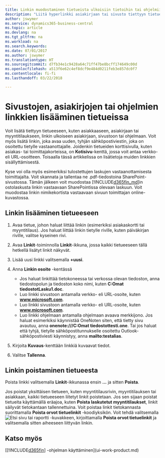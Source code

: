 ```yaml
---
title: Linkin muodostaminen tietueista ulkoisiin tietoihin tai ohjelmiin | Microsoft Docs
description: "Liitä hyperlinkki asiakirjaan tai sivusto tiettyyn tietueeseen, kuten asiakkaaseen tai asiakirjaan."
author: jswymer
ms.service: dynamics365-business-central
ms.topic: article
ms.devlang: na
ms.tgt_pltfrm: na
ms.workload: na
ms.search.keywords: 
ms.date: 07/01/2017
ms.author: jswymer
ms.translationtype: HT
ms.sourcegitcommit: d7fb34e1c9428a64c71ff47be8bcff174649c00d
ms.openlocfilehash: a513f6e62c4ef8dcf9e484d0211feb3e857dc0f7
ms.contentlocale: fi-fi
ms.lasthandoff: 03/22/2018

---
```

# <a name="adding-links-to-websites-documents-or-programs-on-records"></a>Sivustojen, asiakirjojen tai ohjelmien linkkien lisääminen tietueissa
Voit lisätä tiettyyn tietueeseen, kuten asiakkaaseen, asiakirjaan tai myyntitilaukseen, linkin ulkoiseen asiakirjaan, sivustoon tai ohjelmaan. Voit myös lisätä linkin, joka avaa uuden, tyhjän sähköpostiviestin, joka on osoitettu tietylle vastaanottajalle. Joidenkin tietueiden korttisivulla, kuten asiakas- tai toimittajakorteissa, on **Kotisivu**-kenttä, jossa voit antaa verkko- eli URL-osoitteen. Toisaalla tässä artikkelissa on lisätietoja muiden linkkien sisällyttämisestä.

Kyse voi olla myös esimerkiksi tulostettujen laskujen vastaanottamisesta toimittajalta. Voit skannata ja tallentaa ne .pdf-tiedostoina SharePoint-sivustossa. Tämän jälkeen voit muodostaa [!INCLUDE[d365fin_md](includes/d365fin_md.md)]in ostolaskusta linkin vastaavaan SharePointissa olevaan laskuun. Voit muodostaa linkin nimikekortista vastaavaan sivuun toimittajan online-kuvastossa.

## <a name="to-add-a-link-on-a-record"></a>Linkin lisääminen tietueeseen   

1.  Avaa tietue, johon haluat liittää linkin (esimerkiksi asiakaskortti tai myyntitilaus). Jos haluat liittää linkin tietylle riville, kuten päiväkirjan riville, valitse kyseinen rivi.  

2.  Avaa **Linkit**-toiminnolla **Linkit**-ikkuna, jossa kaikki tietueeseen tällä hetkellä lisätyt linkit näkyvät.

3. Lisää uusi linkki valitsemalla **+uusi**.

4.  Anna **Linkin osoite** -kentässä

    -   Jos haluat linkittää tietokoneessa tai verkossa olevan tiedoston, anna tiedostopolun ja tiedoston koko nimi, kuten **C:Omat tiedostotLasku1.doc**.
    -   Luo linkki sivustoon antamalla verkko- eli URL-osoite, kuten **www.microsoft.com**.
    -   Luo linkki sivustoon antamalla verkko- eli URL-osoite, kuten **www.microsoft.com**.
    -   Luo linkki ohjelmaan antamalla ohjelmaan avaava merkkijono. Jos haluat esimerkiksi käynnistää OneNoten siten, että tietty sivu avautuu, anna **onenote:///C:Omat tiedostottesti.one**. Tai jos haluat että tyhjä, tietylle sähköpostitunnukselle osoitettu Outlook-sähköpostiviesti käynnistyy, anna **mailto:testalias**.  

5.  Kirjoita **Kuvaus**-kenttään linkkiä kuvaavat tiedot.  

6.  Valitse **Tallenna**.  

## <a name="to-delete-a-link-from-a-record"></a>Linkin poistaminen tietueesta  

Poista linkki valitsemalla **Linkit**-ikkunassa ensin **...** ja sitten **Poista**.

Jos poistat yksittäisen tietueen, kuten myyntitilausrivin, myyntitilauksen tai asiakkaan, kaikki tietueeseen liitetyt linkit poistetaan. Jos sen sijaan poistat tietueita käyttämällä eräajoa, kuten **Poista laskutetut myyntitilaukset**, linkit säilyvät tietokantaan tallennettuina. Voit poistaa linkit tietokannasta suorittamalla **Poista orvot tietuelinkit** -koodiyksikön. Voit tehdä valitsemalla ![Etsi sivu tai raportti](media/ui-search/search_small.png "Etsi sivu tai raportti -kuvake") -kuvakkeen, kirjoittamalla **Poista orvot tietuelinkit** ja valitsemalla sitten aiheeseen liittyvän linkin.   

<!-- ### To run delete orphaned record links  

1.  Choose the ![Search for Page or Report](media/ui-search/search_small.png "Search for Page or Report icon") icon, enter **Data Deletion**, and then choose the related link.  

2.  In the **Data Deletion** window, choose **Tasks**, and then choose **Delete Orphaned Record Links**.  -->

## <a name="see-also"></a>Katso myös  
[[!INCLUDE[d365fin](includes/d365fin_md.md)] -ohjelman käyttäminen](ui-work-product.md)  

